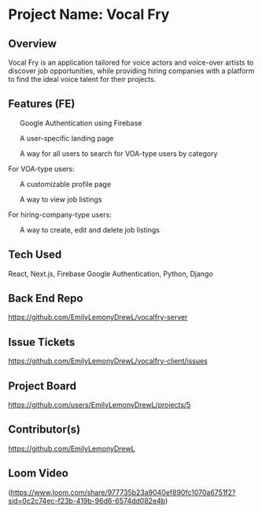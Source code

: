 # Project Name: Vocal Fry
## Overview
<p>Vocal Fry is an application tailored for voice actors and voice-over artists to discover job opportunities, while providing hiring companies with a platform to find the ideal voice talent for their projects.</p>

## Features (FE)
  <ul>Google Authentication using Firebase</ul>
  <ul>A user-specific landing page</ul>
  <ul>A way for all users to search for VOA-type users by category</ul>
  <p>For VOA-type users:</p>
  <ul>A customizable profile page</ul>
  <ul>A way to view job listings</ul>
  <p>For hiring-company-type users:</p>
  <ul>A way to create, edit and delete job listings</ul>

## Tech Used
React, Next.js, Firebase Google Authentication, Python, Django

## Back End Repo
https://github.com/EmilyLemonyDrewL/vocalfry-server

## Issue Tickets
https://github.com/EmilyLemonyDrewL/vocalfry-client/issues

## Project Board
https://github.com/users/EmilyLemonyDrewL/projects/5

## Contributor(s)
https://github.com/EmilyLemonyDrewL

## Loom Video
(https://www.loom.com/share/977735b23a9040ef890fc1070a6751f2?sid=0c2c74ec-f23b-419b-96d6-6574dd082e4b)

